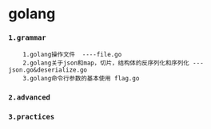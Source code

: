 # golang

### `1.grammar`
        1.golang操作文件  ----file.go
        2.golang关于json和map，切片，结构体的反序列化和序列化 ---json.go&deserialize.go
        3.golang命令行参数的基本使用 flag.go
### `2.advanced`
### `3.practices`